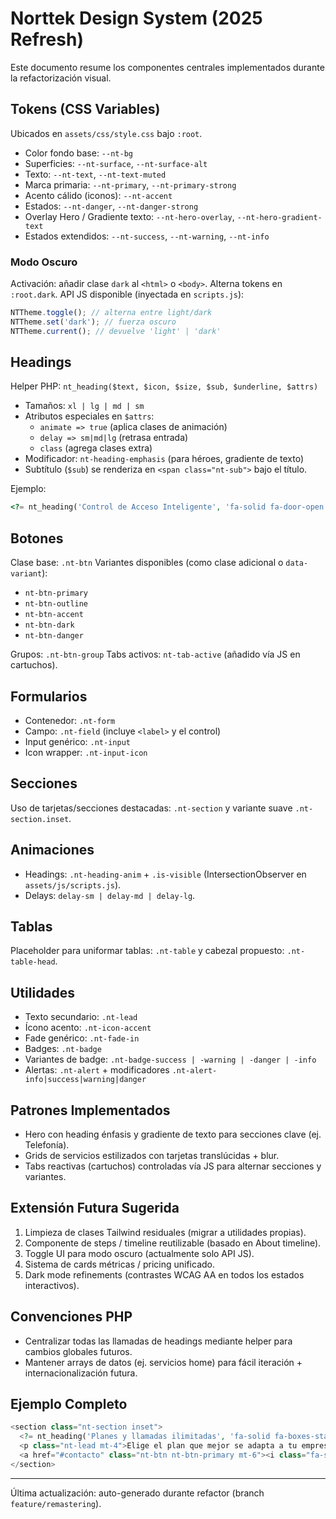 # Norttek Design System (2025 Refresh)

Este documento resume los componentes centrales implementados durante la refactorización visual.

## Tokens (CSS Variables)
Ubicados en `assets/css/style.css` bajo `:root`.
- Color fondo base: `--nt-bg`
- Superficies: `--nt-surface`, `--nt-surface-alt`
- Texto: `--nt-text`, `--nt-text-muted`
- Marca primaria: `--nt-primary`, `--nt-primary-strong`
- Acento cálido (iconos): `--nt-accent`
- Estados: `--nt-danger`, `--nt-danger-strong`
- Overlay Hero / Gradiente texto: `--nt-hero-overlay`, `--nt-hero-gradient-text`
 - Estados extendidos: `--nt-success`, `--nt-warning`, `--nt-info`

### Modo Oscuro
Activación: añadir clase `dark` al `<html>` o `<body>`. Alterna tokens en `:root.dark`.
API JS disponible (inyectada en `scripts.js`):
```js
NTTheme.toggle(); // alterna entre light/dark
NTTheme.set('dark'); // fuerza oscuro
NTTheme.current(); // devuelve 'light' | 'dark'
```

## Headings
Helper PHP: `nt_heading($text, $icon, $size, $sub, $underline, $attrs)`
- Tamaños: `xl | lg | md | sm`
- Atributos especiales en `$attrs`:
  - `animate => true` (aplica clases de animación)
  - `delay => sm|md|lg` (retrasa entrada)
  - `class` (agrega clases extra)
- Modificador: `nt-heading-emphasis` (para héroes, gradiente de texto)
- Subtítulo (`$sub`) se renderiza en `<span class="nt-sub">` bajo el título.

Ejemplo:
```php
<?= nt_heading('Control de Acceso Inteligente', 'fa-solid fa-door-open', 'xl', 'Seguridad y gestión centralizada', true, ['animate'=>true,'delay'=>'sm']); ?>
```

## Botones
Clase base: `.nt-btn`
Variantes disponibles (como clase adicional o `data-variant`):
- `nt-btn-primary`
- `nt-btn-outline`
- `nt-btn-accent`
- `nt-btn-dark`
- `nt-btn-danger`

Grupos: `.nt-btn-group`
Tabs activos: `nt-tab-active` (añadido vía JS en cartuchos).

## Formularios
- Contenedor: `.nt-form`
- Campo: `.nt-field` (incluye `<label>` y el control)
- Input genérico: `.nt-input`
- Icon wrapper: `.nt-input-icon`

## Secciones
Uso de tarjetas/secciones destacadas: `.nt-section` y variante suave `.nt-section.inset`.

## Animaciones
- Headings: `.nt-heading-anim` + `.is-visible` (IntersectionObserver en `assets/js/scripts.js`).
- Delays: `delay-sm | delay-md | delay-lg`.

## Tablas
Placeholder para uniformar tablas: `.nt-table` y cabezal propuesto: `.nt-table-head`.

## Utilidades
- Texto secundario: `.nt-lead`
- Ícono acento: `.nt-icon-accent`
- Fade genérico: `.nt-fade-in`
- Badges: `.nt-badge`
 - Variantes de badge: `.nt-badge-success | -warning | -danger | -info`
 - Alertas: `.nt-alert` + modificadores `.nt-alert-info|success|warning|danger`

## Patrones Implementados
- Hero con heading énfasis y gradiente de texto para secciones clave (ej. Telefonía).
- Grids de servicios estilizados con tarjetas translúcidas + blur.
- Tabs reactivas (cartuchos) controladas vía JS para alternar secciones y variantes.

## Extensión Futura Sugerida
1. Limpieza de clases Tailwind residuales (migrar a utilidades propias).
2. Componente de steps / timeline reutilizable (basado en About timeline).
3. Toggle UI para modo oscuro (actualmente solo API JS).
4. Sistema de cards métricas / pricing unificado.
5. Dark mode refinements (contrastes WCAG AA en todos los estados interactivos).

## Convenciones PHP
- Centralizar todas las llamadas de headings mediante helper para cambios globales futuros.
- Mantener arrays de datos (ej. servicios home) para fácil iteración + internacionalización futura.

## Ejemplo Completo
```php
<section class="nt-section inset">
  <?= nt_heading('Planes y llamadas ilimitadas', 'fa-solid fa-boxes-stacked', 'lg', null, true, ['animate'=>true]); ?>
  <p class="nt-lead mt-4">Elige el plan que mejor se adapta a tu empresa.</p>
  <a href="#contacto" class="nt-btn nt-btn-primary mt-6"><i class="fa-solid fa-comments"></i><span>Hablar con un asesor</span></a>
</section>
```

---
Última actualización: auto-generado durante refactor (branch `feature/remastering`).
